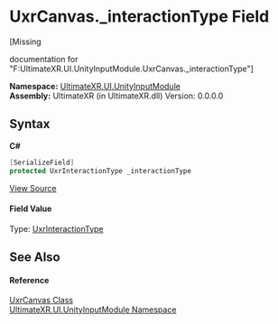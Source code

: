 # UxrCanvas._interactionType Field
 

\[Missing <summary> documentation for "F:UltimateXR.UI.UnityInputModule.UxrCanvas._interactionType"\]

**Namespace:**&nbsp;<a href="N_UltimateXR_UI_UnityInputModule">UltimateXR.UI.UnityInputModule</a><br />**Assembly:**&nbsp;UltimateXR (in UltimateXR.dll) Version: 0.0.0.0

## Syntax

**C#**<br />
``` C#
[SerializeField]
protected UxrInteractionType _interactionType
```

<a href="UltimateXR/Scripts/UI/UnityInputModule/UxrCanvas.cs" rel="noopener noreferrer" title="View the source code">View Source</a><br />

#### Field Value
Type: <a href="T_UltimateXR_UI_UnityInputModule_UxrInteractionType">UxrInteractionType</a>

## See Also


#### Reference
<a href="T_UltimateXR_UI_UnityInputModule_UxrCanvas">UxrCanvas Class</a><br /><a href="N_UltimateXR_UI_UnityInputModule">UltimateXR.UI.UnityInputModule Namespace</a><br />